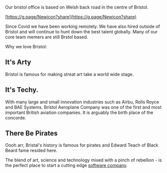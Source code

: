 Our bristol office is based on Welsh back road in the centre of Bristol.

[https://g.page/Newicon?share](https://g.page/Newicon?share)

Since Covid we have been working remotely. We have also hired outside of Bristol and will continue to hunt down the best talent globally.
Many of our core team memers are still Brstol based.

Why we love Bristol:

## It's Arty
Bristol is famous for making streat art take a world wide stage.

## It's Techy.
With many large and small innovation industries such as Airbu, Rolls Royce and BAE Systems.
Bristol Aeroplane Company was one of the first and most important British aviation companies.
It is arguably the birth place of the concorde.

## There Be Pirates
Oooh arr, Bristal's history is famous for pirates and Edward Teach of Black Beard fame resided here.

The blend of art, science and technology mixed with a pinch of rebellion - is the perfect place to start a cutting edge [software company](https://newicon.net).
